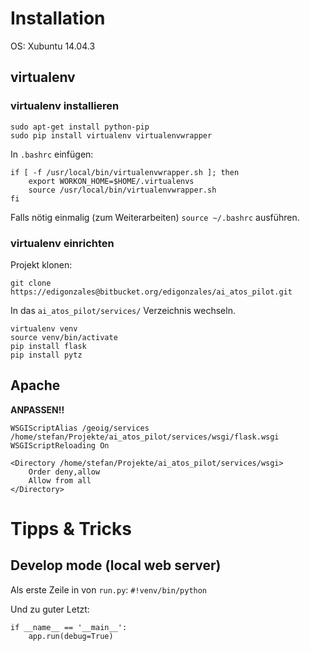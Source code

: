 # Installation

OS: Xubuntu 14.04.3

## virtualenv

### virtualenv installieren

```
sudo apt-get install python-pip
sudo pip install virtualenv virtualenvwrapper
```

In `.bashrc` einfügen:

```
if [ -f /usr/local/bin/virtualenvwrapper.sh ]; then
    export WORKON_HOME=$HOME/.virtualenvs
    source /usr/local/bin/virtualenvwrapper.sh
fi
```

Falls nötig einmalig (zum Weiterarbeiten) `source ~/.bashrc` ausführen.

### virtualenv einrichten

Projekt klonen:

```
git clone https://edigonzales@bitbucket.org/edigonzales/ai_atos_pilot.git
```

In das `ai_atos_pilot/services/` Verzeichnis wechseln.


```
virtualenv venv
source venv/bin/activate
pip install flask
pip install pytz
```

## Apache

**ANPASSEN!!**

```
WSGIScriptAlias /geoig/services /home/stefan/Projekte/ai_atos_pilot/services/wsgi/flask.wsgi
WSGIScriptReloading On

<Directory /home/stefan/Projekte/ai_atos_pilot/services/wsgi>
    Order deny,allow
    Allow from all
</Directory>
```

# Tipps & Tricks

## Develop mode (local web server)

Als erste Zeile in von `run.py`: `#!venv/bin/python`

Und zu guter Letzt:

```
if __name__ == '__main__':
    app.run(debug=True)
```
